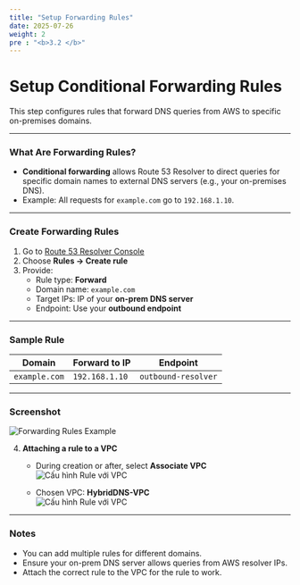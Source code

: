 ```yaml
---
title: "Setup Forwarding Rules"
date: 2025-07-26
weight: 2
pre : "<b>3.2 </b>"
---
```


# Setup Conditional Forwarding Rules

This step configures rules that forward DNS queries from AWS to specific on-premises domains.

---

### What Are Forwarding Rules?

- **Conditional forwarding** allows Route 53 Resolver to direct queries for specific domain names to external DNS servers (e.g., your on-premises DNS).
- Example: All requests for `example.com` go to `192.168.1.10`.

---

### Create Forwarding Rules

1. Go to [Route 53 Resolver Console](https://console.aws.amazon.com/route53resolver)
2. Choose **Rules → Create rule**
3. Provide:
   - Rule type: **Forward**
   - Domain name: `example.com`
   - Target IPs: IP of your **on-prem DNS server**
   - Endpoint: Use your **outbound endpoint**

---

### Sample Rule

| Domain         | Forward to IP     | Endpoint          |
|----------------|-------------------|-------------------|
| `example.com`  | `192.168.1.10`    | `outbound-resolver` |

---

### Screenshot

![Forwarding Rules Example](/images/setup/forwarding-rules.png)

4. **Attaching a rule to a VPC**  
   - During creation or after, select **Associate VPC**  
   ![Cấu hình Rule với VPC](/images/setup/rulewithvpc.png)

   - Chosen VPC: **HybridDNS-VPC**  
   ![Cấu hình Rule với VPC](/images/setup/rulewithvpc1.png)

---

### Notes

- You can add multiple rules for different domains.
- Ensure your on-prem DNS server allows queries from AWS resolver IPs.
- Attach the correct rule to the VPC for the rule to work.

